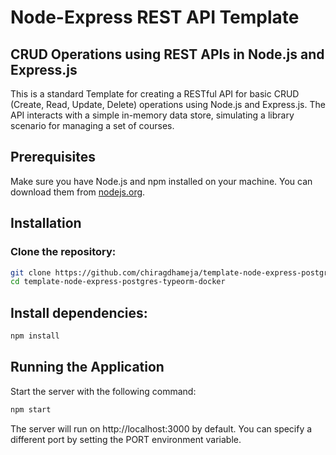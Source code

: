 # Node-Express REST API Template

## CRUD Operations using REST APIs in Node.js and Express.js

This is a standard Template for creating a RESTful API for basic CRUD (Create, Read, Update, Delete) operations using Node.js and Express.js. The API interacts with a simple in-memory data store, simulating a library scenario for managing a set of courses.

## Prerequisites

Make sure you have Node.js and npm installed on your machine. You can download them from [nodejs.org](https://nodejs.org/en/download/prebuilt-installer).

## Installation

### Clone the repository:

```bash
git clone https://github.com/chiragdhameja/template-node-express-postgres-typeorm-docker.git
cd template-node-express-postgres-typeorm-docker
```

## Install dependencies:

```bash
npm install
```

## Running the Application

Start the server with the following command:

```bash
npm start
```

The server will run on http://localhost:3000 by default. You can specify a different port by setting the PORT environment variable.

